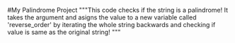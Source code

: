 #My Palindrome Project
"""This code checks if the string is a palindrome!
    It takes the argument and asigns the value to a new
    variable called 'reverse_order' by iterating the whole string backwards
    and checking if value is same as the original string!
"""